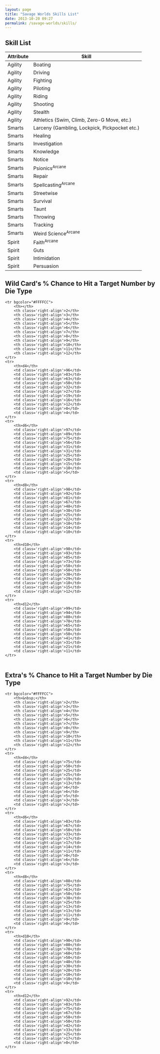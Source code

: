 ```yaml
---
layout: page
title: "Savage Worlds Skills List"
date: 2013-10-20 09:27
permalink: /savage-worlds/skills/
---
```


<h2>Skill List</h2>
<table class='bordered'>
  
  <thead>
    <tr>
      <th>Attribute</th>
      <th>Skill</th>
    </tr>
  </thead>
  <tbody>
    <tr>
      <td>Agility</td>
      <td>Boating</td>
    </tr>
    <tr>
      <td>Agility</td>
      <td>Driving</td>
    </tr>
    <tr>
      <td>Agility</td>
      <td>Fighting</td>
    </tr>
    <tr>
      <td>Agility</td>
      <td>Piloting</td>
    </tr>
    <tr>
      <td>Agility</td>
      <td>Riding</td>
    </tr>
    <tr>
      <td>Agility</td>
      <td>Shooting</td>
    </tr>
    <tr>
      <td>Agility</td>
      <td>Stealth</td>
    </tr>
    <tr>
      <td>Agility</td>
      <td>Athletics (Swim, Climb, Zero-G Move, etc.)</td>
    </tr>
    <tr>
      <td>Smarts</td>
      <td>Larceny (Gambling, Lockpick, Pickpocket etc.)</td>
    </tr>
    <tr>
      <td>Smarts</td>
      <td>Healing</td>
    </tr>
    <tr>
      <td>Smarts</td>
      <td>Investigation</td>
    </tr>
    <tr>
      <td>Smarts</td>
      <td>Knowledge</td>
    </tr>
    <tr>
      <td>Smarts</td>
      <td>Notice</td>
    </tr>
    <tr>
      <td>Smarts</td>
      <td>Psionics<sup>Arcane</sup></td>
    </tr>
    <tr>
      <td>Smarts</td>
      <td>Repair</td>
    </tr>
    <tr>
      <td>Smarts</td>
      <td>Spellcasting<sup>Arcane</sup></td>
    </tr>
    <tr>
      <td>Smarts</td>
      <td>Streetwise</td>
    </tr>
    <tr>
      <td>Smarts</td>
      <td>Survival</td>
    </tr>
      <tr>
      <td>Smarts</td>
      <td>Taunt</td>
    </tr>
    <tr>
      <td>Smarts</td>
      <td>Throwing</td>
    </tr>
    <tr>
      <td>Smarts</td>
      <td>Tracking</td>
    </tr>
    <tr>
      <td>Smarts</td>
      <td>Weird Science<sup>Arcane</sup></td>
    </tr>
    <tr>
      <td>Spirit</td>
      <td>Faith<sup>Arcane</sup></td>
    </tr>
    <tr>
      <td>Spirit</td>
      <td>Guts</td>
    </tr>
    <tr>
      <td>Spirit</td>
      <td>Intimidation</td>
    </tr>
    <tr>
      <td>Spirit</td>
      <td>Persuasion</td>
    </tr>
  </tbody>
</table>

<h2>Wild Card's % Chance to Hit a Target Number by Die Type</h2>
<table class='bordered'>
    
    <tr bgcolor="#FFFFCC">
        <th></th>
        <th class='right-align'>2</th>
        <th class='right-align'>3</th>
        <th class='right-align'>4</th>
        <th class='right-align'>5</th>
        <th class='right-align'>6</th>
        <th class='right-align'>7</th>
        <th class='right-align'>8</th>
        <th class='right-align'>9</th>
        <th class='right-align'>10</th>
        <th class='right-align'>11</th>
        <th class='right-align'>12</th>
    </tr>
    <tr>
        <th>d4</th>
        <td class='right-align'>96</td>
        <td class='right-align'>83</td>
        <td class='right-align'>63</td>
        <td class='right-align'>50</td>
        <td class='right-align'>32</td>
        <td class='right-align'>27</td>
        <td class='right-align'>19</td>
        <td class='right-align'>16</td>
        <td class='right-align'>12</td>
        <td class='right-align'>8</td>
        <td class='right-align'>4</td>
    </tr>
    <tr>
        <th>d6</th>
        <td class='right-align'>97</td>
        <td class='right-align'>89</td>
        <td class='right-align'>75</td>
        <td class='right-align'>56</td>
        <td class='right-align'>31</td>
        <td class='right-align'>31</td>
        <td class='right-align'>25</td>
        <td class='right-align'>20</td>
        <td class='right-align'>15</td>
        <td class='right-align'>10</td>
        <td class='right-align'>5</td>
    </tr>
    <tr>
        <th>d8</th>
        <td class='right-align'>98</td>
        <td class='right-align'>92</td>
        <td class='right-align'>81</td>
        <td class='right-align'>67</td>
        <td class='right-align'>48</td>
        <td class='right-align'>38</td>
        <td class='right-align'>25</td>
        <td class='right-align'>22</td>
        <td class='right-align'>18</td>
        <td class='right-align'>14</td>
        <td class='right-align'>10</td>
    </tr>
    <tr>
        <th>d10</th>
        <td class='right-align'>98</td>
        <td class='right-align'>93</td>
        <td class='right-align'>85</td>
        <td class='right-align'>73</td>
        <td class='right-align'>58</td>
        <td class='right-align'>50</td>
        <td class='right-align'>38</td>
        <td class='right-align'>29</td>
        <td class='right-align'>18</td>
        <td class='right-align'>15</td>
        <td class='right-align'>12</td>
    </tr>
    <tr>
        <th>d12</th>
        <td class='right-align'>99</td>
        <td class='right-align'>94</td>
        <td class='right-align'>88</td>
        <td class='right-align'>78</td>
        <td class='right-align'>65</td>
        <td class='right-align'>58</td>
        <td class='right-align'>50</td>
        <td class='right-align'>41</td>
        <td class='right-align'>31</td>
        <td class='right-align'>21</td>
        <td class='right-align'>11</td>
    </tr>
</table>

<h2>Extra's % Chance to Hit a Target Number by Die Type</h2>
<table class='bordered'>
    
    <tr bgcolor="#FFFFCC">
        <th>&nbsp;</th>
        <th class='right-align'>2</th>
        <th class='right-align'>3</th>
        <th class='right-align'>4</th>
        <th class='right-align'>5</th>
        <th class='right-align'>6</th>
        <th class='right-align'>7</th>
        <th class='right-align'>8</th>
        <th class='right-align'>9</th>
        <th class='right-align'>10</th>
        <th class='right-align'>11</th>
        <th class='right-align'>12</th>
    </tr>
    <tr>
        <th>d4</th>
        <td class='right-align'>75</td>
        <td class='right-align'>50</td>
        <td class='right-align'>25</td>
        <td class='right-align'>25</td>
        <td class='right-align'>19</td>
        <td class='right-align'>13</td>
        <td class='right-align'>6</td>
        <td class='right-align'>6</td>
        <td class='right-align'>5</td>
        <td class='right-align'>3</td>
        <td class='right-align'>2</td>
    </tr>
    <tr>
        <th>d6</th>
        <td class='right-align'>83</td>
        <td class='right-align'>67</td>
        <td class='right-align'>50</td>
        <td class='right-align'>33</td>
        <td class='right-align'>17</td>
        <td class='right-align'>17</td>
        <td class='right-align'>14</td>
        <td class='right-align'>11</td>
        <td class='right-align'>8</td>
        <td class='right-align'>6</td>
        <td class='right-align'>3</td>
    </tr>
    <tr>
        <th>d8</th>
        <td class='right-align'>88</td>
        <td class='right-align'>75</td>
        <td class='right-align'>63</td>
        <td class='right-align'>50</td>
        <td class='right-align'>38</td>
        <td class='right-align'>25</td>
        <td class='right-align'>13</td>
        <td class='right-align'>13</td>
        <td class='right-align'>11</td>
        <td class='right-align'>9</td>
        <td class='right-align'>8</td>
    </tr>
    <tr>
        <th>d10</th>
        <td class='right-align'>90</td>
        <td class='right-align'>80</td>
        <td class='right-align'>70</td>
        <td class='right-align'>60</td>
        <td class='right-align'>50</td>
        <td class='right-align'>40</td>
        <td class='right-align'>30</td>
        <td class='right-align'>20</td>
        <td class='right-align'>10</td>
        <td class='right-align'>10</td>
        <td class='right-align'>9</td>
    </tr>
    <tr>
        <th>d12</th>
        <td class='right-align'>92</td>
        <td class='right-align'>83</td>
        <td class='right-align'>75</td>
        <td class='right-align'>67</td>
        <td class='right-align'>58</td>
        <td class='right-align'>50</td>
        <td class='right-align'>42</td>
        <td class='right-align'>33</td>
        <td class='right-align'>25</td>
        <td class='right-align'>17</td>
        <td class='right-align'>8</td>
    </tr>
</table>

